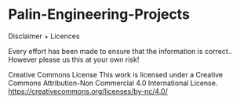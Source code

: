 # Palin-Engineering-Projects

Disclaimer + Licences

Every effort has been made to ensure that the information is correct.. However please us this at your own risk!

Creative Commons License 
This work is licensed under a Creative Commons Attribution-Non Commercial 4.0 International License. 
https://creativecommons.org/licenses/by-nc/4.0/

